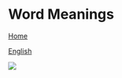# Word Meanings


[Home](all-files-links.md)

[English](all-english-links.md)


<img src="https://i0.wp.com/www.rbsesolutions.com/wp-content/uploads/2019/05/RBSE-Class-8-English-Vocabulary-Word-Meanings-1.png?resize=350%2C633">
